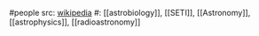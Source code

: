 #people 
src: [wikipedia](https://en.wikipedia.org/wiki/Woodruff_T._Sullivan_III) 
#: [[astrobiology]], [[SETI]], [[Astronomy]], [[astrophysics]], [[radioastronomy]] 
